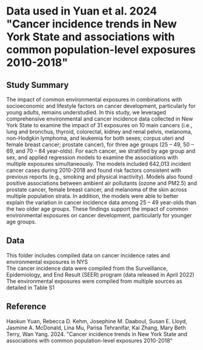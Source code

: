 # Data used in Yuan et al. 2024 "Cancer incidence trends in New York State and associations with common population-level exposures 2010-2018"

## Study Summary 
The impact of common environmental exposures in combinations with socioeconomic and lifestyle factors on cancer development, particularly for young adults, remains understudied.  In this study, we leveraged comprehensive environmental and cancer incidence data collected in New York State to examine the impact of 31 exposures on 10 main cancers (i.e., lung and bronchus, thyroid, colorectal, kidney and renal pelvis, melanoma, non-Hodgkin lymphoma, and leukemia for both sexes; corpus uteri and female breast cancer; prostate cancer), for three age groups (25 – 49, 50 – 69, and 70 – 84 year-olds).  For each cancer, we stratified by age group and sex, and applied regression models to examine the associations with multiple exposures simultaneously. The models included 642,013 incident cancer cases during 2010-2018 and found risk factors consistent with previous reports (e.g., smoking and physical inactivity). Models also found positive associations between ambient air pollutants (ozone and PM2.5) and prostate cancer, female breast cancer, and melanoma of the skin across multiple population strata. In addition, the models were able to better explain the variation in cancer incidence data among 25 – 49 year-olds than the two older age groups. These findings support the impact of common environmental exposures on cancer development, particularly for younger age groups.

## Data
This folder includes compiled data on cancer incidence rates and environmental exposures in NYS\
The cancer incidence data were compiled from the Surveillance, Epidemiology, and End Result (SEER) program (data released in April 2022)\
The environmental exposures were compiled from multiple sources as detailed in Table S1

## Reference
Haokun Yuan, Rebecca D. Kehm, Josephine M. Daaboul, Susan E. Lloyd, Jasmine A. McDonald, Lina Mu, Parisa Tehranifar, Kai Zhang, Mary Beth Terry, Wan Yang. 2024. "Cancer incidence trends in New York State and associations with common population-level exposures 2010-2018"
